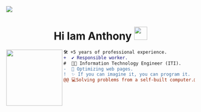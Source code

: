 <img src="github-header-image(1).png">

  <!-- Welcome -->
<h1  align="center">Hi Iam Anthony <img src="https://media.giphy.com/media/hvRJCLFzcasrR4ia7z/giphy.gif" width="35"></h1>
  <!-- Profile Picture -->
<img align="left" height="150" src="https://user-images.githubusercontent.com/74038190/216655859-f66df97b-6767-4ab2-b6f4-a9cba3ff3591.gif"/>

  <!-- Description -->
```diff
🛠️ +5 years of professional experience.
+  ✔️ Responsible worker.
#  👨‍💻 Information Technology Engineer (ITI).
-  🚀 Optimizing web pages.
!  ✨ If you can imagine it, you can program it. 
@@ 💻Solving problems from a self-built computer.@@
```
